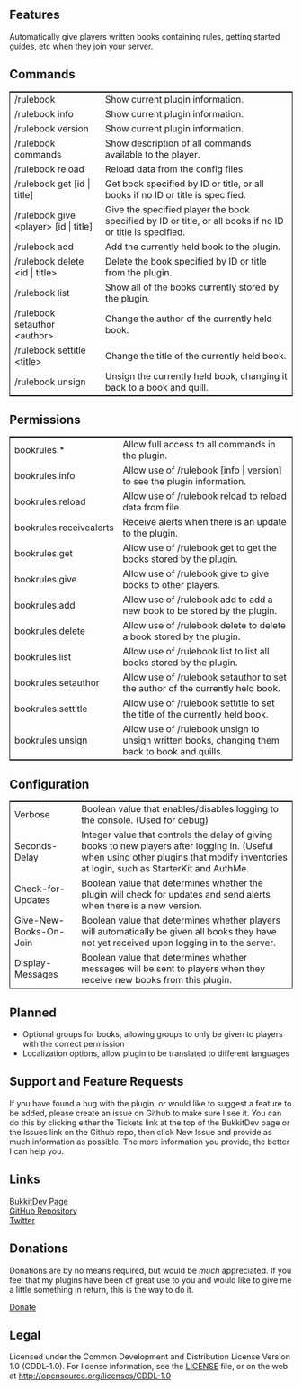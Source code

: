 ## Features ##
Automatically give players written books containing rules, getting started guides, etc when they join your server.

## Commands ##

<table style="border:1px solid black">
<tr><td>/rulebook</td>
<td>Show current plugin information.</td></tr>
<tr><td>/rulebook info</td>
<td>Show current plugin information.</td></tr>
<tr><td>/rulebook version</td>
<td>Show current plugin information.</td></tr>
<tr><td>/rulebook commands</td>
<td>Show description of all commands available to the player.</td></tr>
<tr><td>/rulebook reload</td>
<td>Reload data from the config files.</td></tr>
<tr><td>/rulebook get [id | title]</td>
<td>Get book specified by ID or title, or all books if no ID or title is specified.</td></tr>
<tr><td>/rulebook give &lt;player&gt; [id | title]</td>
<td>Give the specified player the book specified by ID or title, or all books if no ID or title is specified.</td></tr>
<tr><td>/rulebook add</td>
<td>Add the currently held book to the plugin.</td></tr>
<tr><td>/rulebook delete &lt;id | title&gt;</td>
<td>Delete the book specified by ID or title from the plugin.</td></tr>
<tr><td>/rulebook list</td>
<td>Show all of the books currently stored by the plugin.</td></tr>
<tr><td>/rulebook setauthor &lt;author&gt;</td>
<td>Change the author of the currently held book.</td></tr>
<tr><td>/rulebook settitle &lt;title&gt;</td>
<td>Change the title of the currently held book.</td></tr>
<tr><td>/rulebook unsign</td>
<td>Unsign the currently held book, changing it back to a book and quill.</td></tr>
</table>

## Permissions ##

<table style="border:1px solid black">
<tr><td>bookrules.*</td>
<td>Allow full access to all commands in the plugin.</td></tr>
<tr><td>bookrules.info</td>
<td>Allow use of /rulebook [info | version] to see the plugin information.</td></tr>
<tr><td>bookrules.reload</td>
<td>Allow use of /rulebook reload to reload data from file.</td></tr>
<tr><td>bookrules.receivealerts</td>
<td>Receive alerts when there is an update to the plugin.</td></tr>
<tr><td>bookrules.get</td>
<td>Allow use of /rulebook get to get the books stored by the plugin.</td></tr>
<tr><td>bookrules.give</td>
<td>Allow use of /rulebook give to give books to other players.</td></tr>
<tr><td>bookrules.add</td>
<td>Allow use of /rulebook add to add a new book to be stored by the plugin.</td></tr>
<tr><td>bookrules.delete</td>
<td>Allow use of /rulebook delete to delete a book stored by the plugin.</td></tr>
<tr><td>bookrules.list</td>
<td>Allow use of /rulebook list to list all books stored by the plugin.</td></tr>
<tr><td>bookrules.setauthor</td>
<td>Allow use of /rulebook setauthor to set the author of the currently held book.</td></tr>
<tr><td>bookrules.settitle</td>
<td>Allow use of /rulebook settitle to set the title of the currently held book.</td></tr>
<tr><td>bookrules.unsign</td>
<td>Allow use of /rulebook unsign to unsign written books, changing them back to book and quills.</td></tr>
</table>

## Configuration ##

<table style="border:1px solid black">
<tr><td>Verbose</td>
<td>Boolean value that enables/disables logging to the console. (Used for debug)</td></tr>
<tr><td>Seconds-Delay</td>
<td>Integer value that controls the delay of giving books to new players after logging in. (Useful when using other plugins that modify inventories at login, such as StarterKit and AuthMe.</td></tr>
<tr><td>Check-for-Updates</td>
<td>Boolean value that determines whether the plugin will check for updates and send alerts when there is a new version.</td></tr>
<tr><td>Give-New-Books-On-Join</td>
<td>Boolean value that determines whether players will automatically be given all books they have not yet received upon logging in to the server.</td></tr>
<tr><td>Display-Messages</td>
<td>Boolean value that determines whether messages will be sent to players when they receive new books from this plugin.</td></tr>
</table>

## Planned ##
* Optional groups for books, allowing groups to only be given to players with the correct permission
* Localization options, allow plugin to be translated to different languages

## Support and Feature Requests ##
If you have found a bug with the plugin, or would like to suggest a feature to be added, please create an issue on Github to make sure I see it. You can do this by clicking either the Tickets link at the top of the BukkitDev page or the Issues link on the Github repo, then click New Issue and provide as much information as possible. The more information you provide, the better I can help you.

## Links ##
[BukkitDev Page](http://dev.bukkit.org/server-mods/bookrules/)  
[GitHub Repository](http://github.com/mstiles92/BookRules)  
[Twitter](http://twitter.com/mstiles92)  

## Donations ##
Donations are by no means required, but would be _much_ appreciated. If you feel that my plugins have been of great use to you and would like to give me a little something in return, this is the way to do it.

[Donate](https://www.paypal.com/cgi-bin/webscr?return=http%3A%2F%2Fdev.bukkit.org%2Fserver-mods%2Fbookrules%2F&cn=Add+special+instructions+to+the+addon+author%28s%29&business=mstiles92%40gmail.com&bn=PP-DonationsBF%3Abtn_donateCC_LG.gif%3ANonHosted&cancel_return=http%3A%2F%2Fdev.bukkit.org%2Fserver-mods%2Fbookrules%2F&lc=US&item_name=BookRules+%28from+Bukkit.org%29&cmd=_donations&rm=1&no_shipping=1&currency_code=USD)

## Legal ##
Licensed under the Common Development and Distribution License Version 1.0 (CDDL-1.0).
For license information, see the [LICENSE](https://github.com/mstiles92/BookRules/blob/master/LICENSE) file, or on the web at <http://opensource.org/licenses/CDDL-1.0>